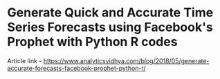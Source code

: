 # Generate Quick and Accurate Time Series Forecasts using Facebook's Prophet with Python R codes

Article link - https://www.analyticsvidhya.com/blog/2018/05/generate-accurate-forecasts-facebook-prophet-python-r/
